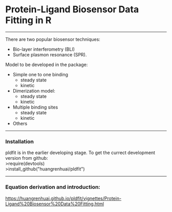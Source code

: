 # Protein-Ligand Biosensor Data Fitting in R
-----
There are two popular biosensor techniques:  
* Bio-layer interferometry (BLI) 
* Surface plasmon resonance (SPR).  

Model to be developed in the package:  
* Simple one to one binding
  + steady state 
  + kinetic 
* Dimerization model:  
  + steady state 
  + kinetic 
* Multiple binding sites 
  + steady state 
  + kinetic 
* Others


-----
### Installation

pldfit is in the earlier developing stage. To get the currect development version from github:    
  \>require(devtools)  
  \>install_github("huangrenhuai/pldfit")

-----
### Equation derivation and introduction:   

https://huangrenhuai.github.io/pldfit/vignettes/Protein-Ligand%20Biosensor%20Data%20Fitting.html

